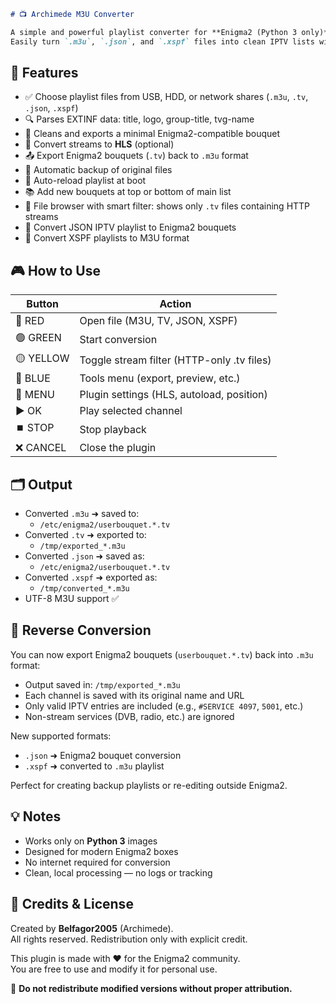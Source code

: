```markdown
# 📺 Archimede M3U Converter

A simple and powerful playlist converter for **Enigma2 (Python 3 only)**.  
Easily turn `.m3u`, `.json`, and `.xspf` files into clean IPTV lists with group, logo, and stream info — and export Enigma2 bouquets back to `.m3u`!

```
## 🚀 Features

- ✅ Choose playlist files from USB, HDD, or network shares (`.m3u`, `.tv`, `.json`, `.xspf`)
- 🔍 Parses EXTINF data: title, logo, group-title, tvg-name
- 🧹 Cleans and exports a minimal Enigma2-compatible bouquet
- 🔁 Convert streams to **HLS** (optional)
- 📤 Export Enigma2 bouquets (`.tv`) back to `.m3u` format
- 💾 Automatic backup of original files
- 🧠 Auto-reload playlist at boot
- 📚 Add new bouquets at top or bottom of main list
- 📂 File browser with smart filter: shows only `.tv` files containing HTTP streams
- 🔄 Convert JSON IPTV playlist to Enigma2 bouquets
- 🔄 Convert XSPF playlists to M3U format



## 🎮 How to Use

| Button       | Action                                      |
|--------------|---------------------------------------------|
| 🔴 RED       | Open file (M3U, TV, JSON, XSPF)             |
| 🟢 GREEN     | Start conversion                            |
| 🟡 YELLOW    | Toggle stream filter (HTTP-only .tv files)  |
| 🔵 BLUE      | Tools menu (export, preview, etc.)          |
| 📂 MENU      | Plugin settings (HLS, autoload, position)   |
| ▶️  OK        | Play selected channel                       |
| ⏹️ STOP      | Stop playback                               |
| ❌ CANCEL    | Close the plugin                            |



## 🗂️ Output

- Converted `.m3u` ➜ saved to:
  - `/etc/enigma2/userbouquet.*.tv`
- Converted `.tv` ➜ exported to:
  - `/tmp/exported_*.m3u`
- Converted `.json` ➜ saved as:
  - `/etc/enigma2/userbouquet.*.tv`
- Converted `.xspf` ➜ exported as:
  - `/tmp/converted_*.m3u`
- UTF-8 M3U support ✅


## 🔄 Reverse Conversion

You can now export Enigma2 bouquets (`userbouquet.*.tv`) back into `.m3u` format:

- Output saved in: `/tmp/exported_*.m3u`
- Each channel is saved with its original name and URL
- Only valid IPTV entries are included (e.g., `#SERVICE 4097`, `5001`, etc.)
- Non-stream services (DVB, radio, etc.) are ignored

New supported formats:

- `.json` ➜ Enigma2 bouquet conversion
- `.xspf` ➜ converted to `.m3u` playlist

Perfect for creating backup playlists or re-editing outside Enigma2.



## 💡 Notes

- Works only on **Python 3** images
- Designed for modern Enigma2 boxes
- No internet required for conversion
- Clean, local processing — no logs or tracking



## 📄 Credits & License

Created by **Belfagor2005** (Archimede).  
All rights reserved. Redistribution only with explicit credit.

This plugin is made with ❤️ for the Enigma2 community.  
You are free to use and modify it for personal use.

🚫 **Do not redistribute modified versions without proper attribution.**
```

